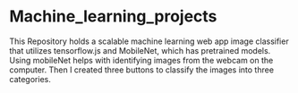 # Machine_learning_projects
This Repository holds a scalable machine learning web app image classifier that utilizes tensorflow.js and MobileNet, which has pretrained models. Using mobileNet helps with identifying images from the webcam on the computer. Then I created three buttons to classify the images into three categories. 